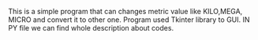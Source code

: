 This is a simple program that can changes metric value like KILO,MEGA, MICRO and convert it to other one.
Program used Tkinter library to GUI. IN PY file we can find whole description about codes.